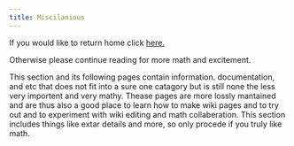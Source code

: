 ```yaml
---
title: Miscilanious
---
```

If you would like to return home click [here.](home)

Otherwise please continue reading for more math and excitement.

This section and its following pages contain information. documentation, and etc that does not fit into a sure one catagory but is still none the less very importent and very mathy. Thease pages are more lossly mantained and are thus also a good place to learn how to make wiki pages and to try out and to experiment with wiki editing and math collaberation. This section includes things like extar details and more, so only procede if you truly like math.
